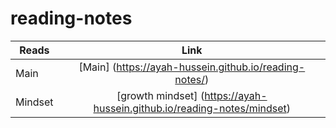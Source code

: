 # reading-notes

| Reads   |                                  Link                                   |
| ------- | :---------------------------------------------------------------------: |
| Main    |         [Main] (https://ayah-hussein.github.io/reading-notes/)          |
| Mindset | [growth mindset] (https://ayah-hussein.github.io/reading-notes/mindset) |
